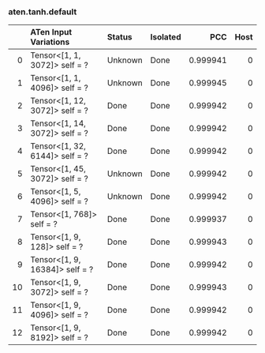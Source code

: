 ### aten.tanh.default
|    | ATen Input Variations          | Status   | Isolated   |      PCC |   Host |
|---:|:-------------------------------|:---------|:-----------|---------:|-------:|
|  0 | Tensor<[1, 1, 3072]> self = ?  | Unknown  | Done       | 0.999941 |      0 |
|  1 | Tensor<[1, 1, 4096]> self = ?  | Unknown  | Done       | 0.999945 |      0 |
|  2 | Tensor<[1, 12, 3072]> self = ? | Done     | Done       | 0.999942 |      0 |
|  3 | Tensor<[1, 14, 3072]> self = ? | Done     | Done       | 0.999942 |      0 |
|  4 | Tensor<[1, 32, 6144]> self = ? | Done     | Done       | 0.999942 |      0 |
|  5 | Tensor<[1, 45, 3072]> self = ? | Unknown  | Done       | 0.999942 |      0 |
|  6 | Tensor<[1, 5, 4096]> self = ?  | Unknown  | Done       | 0.999942 |      0 |
|  7 | Tensor<[1, 768]> self = ?      | Done     | Done       | 0.999937 |      0 |
|  8 | Tensor<[1, 9, 128]> self = ?   | Done     | Done       | 0.999943 |      0 |
|  9 | Tensor<[1, 9, 16384]> self = ? | Done     | Done       | 0.999942 |      0 |
| 10 | Tensor<[1, 9, 3072]> self = ?  | Done     | Done       | 0.999943 |      0 |
| 11 | Tensor<[1, 9, 4096]> self = ?  | Done     | Done       | 0.999942 |      0 |
| 12 | Tensor<[1, 9, 8192]> self = ?  | Done     | Done       | 0.999942 |      0 |

